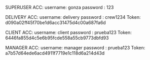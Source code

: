 SUPERUSER ACC:
username: gonza
password : 123

DELIVERY ACC:
username: delivery
password : crew1234
Token: d090a02ff45f70be1d6acc31475d4c00a687fa6d

CLIENT ACC:
username: client
password : prueba123
Token: 6446fa855d4c5e6b95fcde558a55cb9773dbfd93

MANAGER ACC:
username: manager
password : prueba123
Token: a7b57d64ede6acd4911f7719e1c118d6a214d43d
